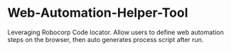 # Web-Automation-Helper-Tool
Leveraging Robocorp Code locator. Allow users to define web automation steps on the browser, then auto generates process script after run.
